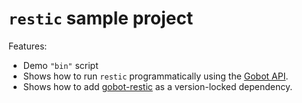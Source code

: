 # `restic` sample project

Features:

- Demo `"bin"` script
- Shows how to run `restic` programmatically using the [Gobot API](https://github.com/benallfree/gobot/tree/v1.0.0-alpha.25/docs/readme.md).
- Shows how to add [gobot-restic](https://www.npmjs.com/package/gobot-restic) as a version-locked dependency.
